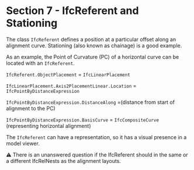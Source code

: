 # Section 7 - IfcReferent and Stationing

The class `IfcReferent` defines a position at a particular offset along an
alignment curve. Stationing (also known as chainage) is a good example.

As an example, the Point of Curvature (PC) of a horizontal curve can be
located with an `IfcReferent`.

`IfcReferent.ObjectPlacement` = `IfcLinearPlacement`

`IfcLinearPlacement.Axis2PlacementLinear.Location` =
`IfcPointByDistanceExpression`

`IfcPointByDistanceExpression.DistanceAlong` =(distance from start of
alignment to the PC)

`IfcPointByDistanceExpression.BasisCurve` = `IfcCompositeCurve`
(representing horizontal alignment)

The `IfcReferent` can have a representation, so it has a visual presence in a
model viewer.

:warning: There is an unanswered question if the IfcReferent should in the same or a different IfcRelNests as the alignment layouts.
